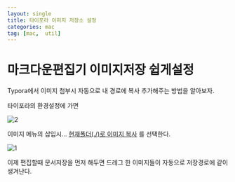 ```yaml
---
layout: single
title: 타이포라 이미지 저장소 설정
categories: mac
tag: [mac,  util]
---
```


# 마크다운편집기 이미지저장 쉽게설정

Typora에서 이미지 첨부시 자동으로 내 경로에 복사 추가해주는 방법을 알아보자.

타이포라의 환경설정에 가면

![2](../../images/2.png)

이미지 메뉴의 삽입시...  <u>현재폴더(./)로 이미지 복사</u> 를 선택한다.

![1](../../images/1.png)

이제 편집할때 문서저장을 먼저 해두면 드레그 한 이미지들이 자동으로 저장경로에 같이 생겨난다.